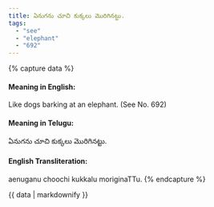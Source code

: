 ```yaml
---
title: ఏనుగను చూచి కుక్కలు మొరిగినట్టు.
tags:
  - "see"
  - "elephant"
  - "692"
---
```


{% capture data %}
#### Meaning in English:
Like dogs barking at an elephant.
(See No. 692)

#### Meaning in Telugu:
ఏనుగను చూచి కుక్కలు మొరిగినట్టు.

#### English Transliteration:
aenuganu choochi kukkalu moriginaTTu.
{% endcapture %}

{{ data | markdownify }}

